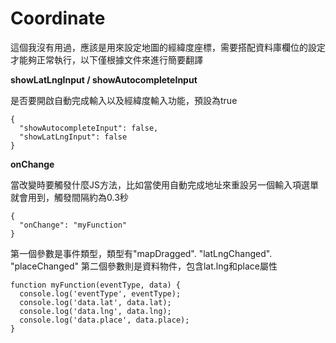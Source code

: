# Coordinate

這個我沒有用過，應該是用來設定地圖的經緯度座標，需要搭配資料庫欄位的設定才能夠正常執行，以下僅根據文件來進行簡要翻譯

**showLatLngInput / showAutocompleteInput**

是否要開啟自動完成輸入以及經緯度輸入功能，預設為true

```text
{
  "showAutocompleteInput": false,
  "showLatLngInput": false
}
```

**onChange**

當改變時要觸發什麼JS方法，比如當使用自動完成地址來重設另一個輸入項選單就會用到，觸發間隔約為0.3秒

```text
{
  "onChange": "myFunction"
}
```

第一個參數是事件類型，類型有"mapDragged". "latLngChanged". "placeChanged" 第二個參數則是資料物件，包含lat.lng和place屬性

```text
function myFunction(eventType, data) {
  console.log('eventType', eventType);
  console.log('data.lat', data.lat);
  console.log('data.lng', data.lng);
  console.log('data.place', data.place);
}
```

